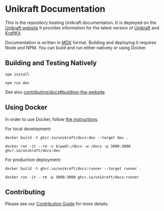 # Unikraft Documentation

This is the repository hosting Unikraft documentation.
It is deployed on the [Unikraft website](https://unikraft.org/)
It provides information for the latest version of [Unikraft](https://github.com/unikraft/unikraft) and [KraftKit](https://kraftkit.sh).

Documentation is written in [MDX](https://mdxjs.com/) format.
Building and deploying it requires Node and NPM.
You can build and run either natively or using Docker.

## Building and Testing Natively

```console
npm install

npm run dev
```

See also [contributing/docs#building-the-website](https://unikraft.org/docs/contributing/docs#building-the-website).

## Using Docker

In order to use Docker, follow [the instructions](https://docs.docker.com/get-started/).

For local development:

```console
docker build -t ghcr.io/unikraft/docs:dev --target dev .

docker run -it --rm -v $(pwd):/docs -w /docs -p 3000:3000 ghcr.io/unikraft/docs:dev
```

For production deployment:

```console
docker build -t ghcr.io/unikraft/docs:runner --target runner .

docker run -it --rm -p 3000:3000 ghcr.io/unikraft/docs:runner
```

## Contributing

Please see our [Contribution Guide](https://unikraft.org/docs/contributing/docs) for more details.
